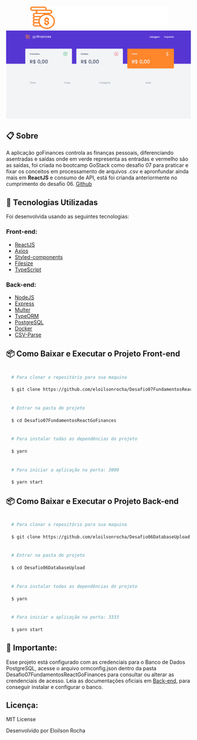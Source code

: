 <div align="center">
  <img src="src/assets/logo.svg">
</div>

<div>
  <img src="src/assets/goFinances.gif">
</div>

## 📋 Sobre

A aplicação goFinances controla as finanças pessoais, diferenciando asentradas e saídas onde em verde representa as entradas e vermelho são as saídas, foi criada no bootcamp GoStack como desafio 07 para praticar e fixar os conceitos em processamento de arquivos .csv e apronfundar ainda mais em **ReactJS** e consumo de API, está foi crianda anteriormente no cumprimento do desafio 06. [Github](https://api.github.com)


## 🚀 Tecnologias Utilizadas

Foi desenvolvida usando as seguintes tecnologias:

### Front-end:

- [ReactJS](https://pt-br.reactjs.org)
- [Axios](https://github.com/axios/axios)
- [Styled-components](https://styled-components.com)
- [Filesize](https://www.npmjs.com/package/filesize)
- [TypeScript](https://www.typescriptlang.org)

### Back-end:

- [NodeJS](https://nodejs.org/en)
- [Express](https://expressjs.com)
- [Multer](https://www.npmjs.com/package/multer)
- [TypeORM](https://typeorm.io/#/)
- [PostgreSQL](https://www.postgresql.org/)
- [Docker](https://www.docker.com/)
- [CSV-Parse](https://www.npmjs.com/package/csv-parse)



## 📦 Como Baixar e Executar o Projeto Front-end

```bash

  # Para clonar o repositório para sua maquina

  $ git clone https://github.com/eloilsonrocha/Desafio07FundamentosReactGoFinances.git


  # Entrar na pasta do projeto

  $ cd Desafio07FundamentosReactGoFinances


  # Para instalar todas as dependências do projeto

  $ yarn


  # Para iniciar a aplicação na porta: 3000

  $ yarn start

```


## 📦 Como Baixar e Executar o Projeto Back-end

```bash

  # Para clonar o repositório para sua maquina

  $ git clone https://github.com/eloilsonrocha/Desafio06DatabaseUpload.git


  # Entrar na pasta do projeto

  $ cd Desafio06DatabaseUpload


  # Para instalar todas as dependências do projeto

  $ yarn


  # Para iniciar a aplicação na porta: 3333

  $ yarn start

  ```

## 🚦 Importante:

Esse projeto está configurado com as credenciais para o Banco de Dados PostgreSQL, acesse o arquivo ormconfig.json dentro da pasta Desafio07FundamentosReactGoFinances para consultar ou alterar as crendenciais de acesso.
Leia as documentações oficiais em [Back-end](#-Back-end), para conseguir instalar e configurar o banco.

## Licença:

MIT License

Desenvolvido por Eloilson Rocha
